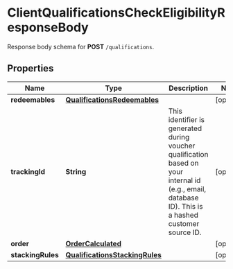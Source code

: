 

# ClientQualificationsCheckEligibilityResponseBody

Response body schema for **POST** `/qualifications`.

## Properties

| Name | Type | Description | Notes |
|------------ | ------------- | ------------- | -------------|
|**redeemables** | [**QualificationsRedeemables**](QualificationsRedeemables.md) |  |  [optional] |
|**trackingId** | **String** | This identifier is generated during voucher qualification based on your internal id (e.g., email, database ID). This is a hashed customer source ID. |  [optional] |
|**order** | [**OrderCalculated**](OrderCalculated.md) |  |  [optional] |
|**stackingRules** | [**QualificationsStackingRules**](QualificationsStackingRules.md) |  |  [optional] |



